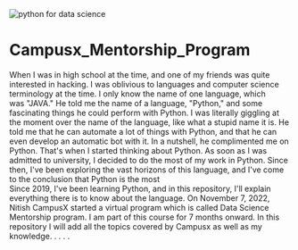 <img src="https://image.shutterstock.com/image-vector/data-science-banner-web-icon-260nw-1567366987.jpg" alt="python for data science">

# Campusx_Mentorship_Program

When I was in high school at the time, and one of my friends was quite interested in hacking. I was oblivious to languages and computer science terminology at the time. I only know the name of one language, which was "JAVA." He told me the name of a language, "Python," and some fascinating things he could perform with Python. I was literally giggling at the moment over the name of the language, like what a stupid name it is. He told me that he can automate a lot of things with Python, and that he can even develop an automatic bot with it. In a nutshell, he complimented me on Python. That's when I started thinking about Python. As soon as I was admitted to university, I decided to do the most of my work in Python. Since then, I've been exploring the vast horizons of this language, and I've come to the conclusion that Python is the most  </br>
Since 2019, I've been learning Python, and in this repository, I'll explain everything there is to know about the language. On November 7, 2022, Nitish CampusX started a virtual program which is called Data Science Mentorship program. I am part of this course for 7 months onward. In this repository I will add all the topics covered by Campusx as well as my knowledge.
.
.
.
.
